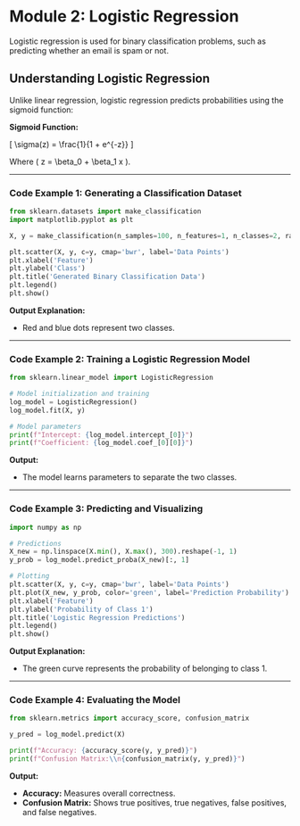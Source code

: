# Module 2: Logistic Regression

Logistic regression is used for binary classification problems, such as predicting whether an email is spam or not.

## Understanding Logistic Regression

Unlike linear regression, logistic regression predicts probabilities using the sigmoid function:

**Sigmoid Function:**

\[ \sigma(z) = \frac{1}{1 + e^{-z}} \]

Where \( z = \beta_0 + \beta_1 x \).

---

### Code Example 1: Generating a Classification Dataset

```python
from sklearn.datasets import make_classification
import matplotlib.pyplot as plt

X, y = make_classification(n_samples=100, n_features=1, n_classes=2, random_state=42)

plt.scatter(X, y, c=y, cmap='bwr', label='Data Points')
plt.xlabel('Feature')
plt.ylabel('Class')
plt.title('Generated Binary Classification Data')
plt.legend()
plt.show()

```

**Output Explanation:**

- Red and blue dots represent two classes.

---

### Code Example 2: Training a Logistic Regression Model

```python
from sklearn.linear_model import LogisticRegression

# Model initialization and training
log_model = LogisticRegression()
log_model.fit(X, y)

# Model parameters
print(f"Intercept: {log_model.intercept_[0]}")
print(f"Coefficient: {log_model.coef_[0][0]}")

```

**Output:**

- The model learns parameters to separate the two classes.

---

### Code Example 3: Predicting and Visualizing

```python
import numpy as np

# Predictions
X_new = np.linspace(X.min(), X.max(), 300).reshape(-1, 1)
y_prob = log_model.predict_proba(X_new)[:, 1]

# Plotting
plt.scatter(X, y, c=y, cmap='bwr', label='Data Points')
plt.plot(X_new, y_prob, color='green', label='Prediction Probability')
plt.xlabel('Feature')
plt.ylabel('Probability of Class 1')
plt.title('Logistic Regression Predictions')
plt.legend()
plt.show()

```

**Output Explanation:**

- The green curve represents the probability of belonging to class 1.

---

### Code Example 4: Evaluating the Model

```python
from sklearn.metrics import accuracy_score, confusion_matrix

y_pred = log_model.predict(X)

print(f"Accuracy: {accuracy_score(y, y_pred)}")
print(f"Confusion Matrix:\\n{confusion_matrix(y, y_pred)}")

```

**Output:**

- **Accuracy:** Measures overall correctness.
- **Confusion Matrix:** Shows true positives, true negatives, false positives, and false negatives.